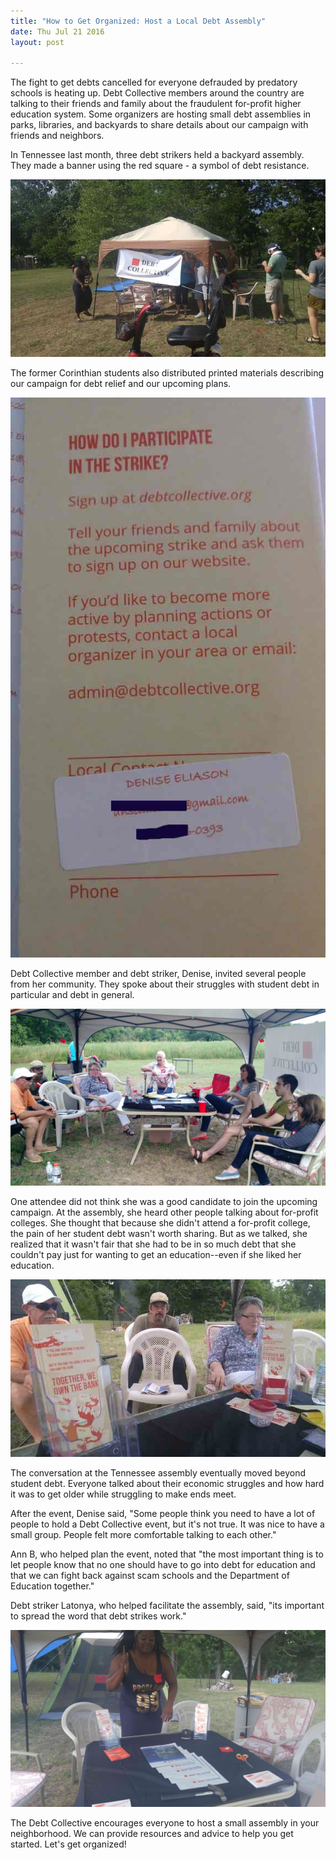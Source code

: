 ```yaml
---
title: "How to Get Organized: Host a Local Debt Assembly"
date: Thu Jul 21 2016
layout: post

---
```


The fight to get debts cancelled for everyone defrauded by predatory schools is heating up. Debt Collective members around the country are talking to their friends and family about the fraudulent for-profit higher education system. Some organizers are hosting small debt assemblies in parks, libraries, and backyards to share details about our campaign with friends and neighbors.
 
In Tennessee last month, three debt strikers held a backyard assembly. They made a banner using the red square - a symbol of debt resistance. 

![alt](/assets/images/2016/07/canapy.jpg)

The former Corinthian students also distributed printed materials describing our campaign for debt relief and our upcoming plans. 

![alt](/assets/images/2016/07/denise_pamphlet.jpg)
 
Debt Collective member and debt striker, Denise, invited several people from her community. They spoke about their struggles with student debt in particular and debt in general. 

![alt](/assets/images/2016/07/assembly4.jpg)


One attendee did not think she was a good candidate to join the upcoming campaign. At the assembly, she heard other people talking about for-profit colleges. She thought that because she didn't attend a for-profit college, the pain of her student debt wasn't worth sharing. But as we talked, she realized that it wasn't fair that she had to be in so much debt that she couldn't pay just for wanting to get an education--even if she liked her education.

![alt](/assets/images/2016/07/assembly_z.jpg)

 
The conversation at the Tennessee assembly eventually moved beyond student debt. Everyone talked about their economic struggles and how hard it was to get older while struggling to make ends meet. 
 
After the event, Denise said, "Some people think you need to have a lot of people to hold a Debt Collective event, but it's not true. It was nice to have a small group. People felt more comfortable talking to each other."
 
Ann B, who helped plan the event, noted that "the most important thing is to let people know that no one should have to go into debt for education and that we can fight back against scam schools and the Department of Education together."

Debt striker Latonya, who helped facilitate the assembly, said, "its important to spread the word that debt strikes work."

![alt](/assets/images/2016/07/debt-asembly---TN_LT.jpg)
 
The Debt Collective encourages everyone to host a small assembly in your neighborhood. We can provide resources and advice to help you get started. Let's get organized!